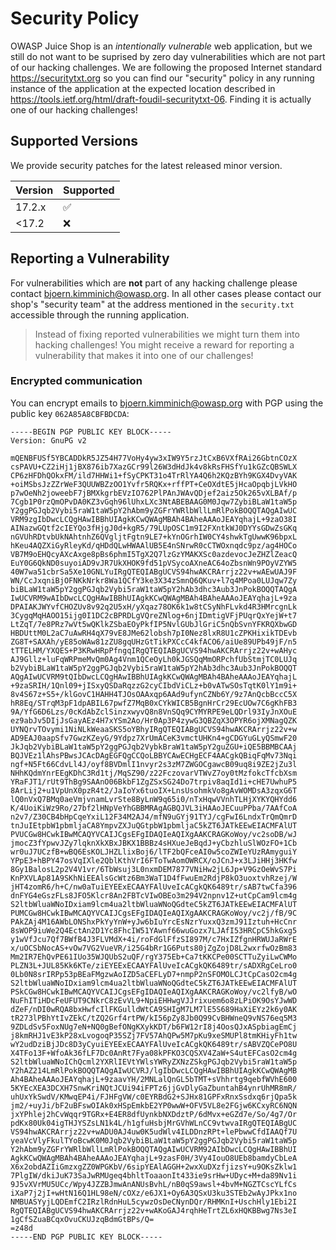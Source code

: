 # Security Policy

OWASP Juice Shop is an _intentionally vulnerable_ web application, but we still do not want to be suprised by zero day
vulnerabilities which are not part of our hacking challenges. We are following the proposed Internet
standard <https://securitytxt.org> so you can find our
"security" policy in any running instance of the application at the expected location described in
<https://tools.ietf.org/html/draft-foudil-securitytxt-06>. Finding it is actually one of our hacking challenges!

## Supported Versions

We provide security patches for the latest released minor version.

| Version | Supported          |
|:--------|:-------------------|
| 17.2.x  | :white_check_mark: |
| <17.2   | :x:                |

## Reporting a Vulnerability

For vulnerabilities which are **not** part of any hacking challenge please contact <bjoern.kimminich@owasp.org>. In all
other cases please contact our shop's "security team" at the address mentioned in the
`security.txt` accessible through the running application.

> Instead of fixing reported vulnerabilities we might turn them into
> hacking challenges! You might receive a reward for reporting a
> vulnerability that makes it into one of our challenges!

### Encrypted communication

You can encrypt emails to <bjoern.kimminich@owasp.org> with PGP using the public key `062A85A8CBFBDCDA`:

```
-----BEGIN PGP PUBLIC KEY BLOCK-----
Version: GnuPG v2

mQENBFUSf5YBCADDkR5JZ54H77VoHy4yw3xIW9Y5rzJtCxB6VXfRAi26GbtnCOzX
csPAVU+CZ2iHj1jBX876ib7XazGCr99l26W3dHdJk4v8kRsFHSfYu1kGZcQBSWLX
CP6zHFDhQOkxFM/ild7HHWi1+fSyCPKT31o4TrRlYA4Q6h2KQzBYh9KGX4DvyVAK
+oiMSbsJzZZrWeF3QUUWBZzOO1Yvfr5RQKx+rffPT+CeOXdtE5jHcaOpqbjLVkHO
p7wOeNh2joweebF7jBMXkgrbEVzIO762PlPAnJWAvQDjef2aiz5Ok265vXLBAf/p
7Cgb1P0rzQmOPvDA0KZ3vGqh96lUhxLXc3NtABEBAAG0M0Jqw7ZybiBLaW1taW5p
Y2ggPGJqb2Vybi5raW1taW5pY2hAbm9yZGFrYWRlbWllLmRlPokBOQQTAQgAIwUC
VRM9zgIbDwcLCQgHAwIBBhUIAgkKCwQWAgMBAh4BAheAAAoJEAYqhajL+9zaO38I
AINazwGQtf2cIEYQo3fHjgJ0d+kgR5/79LUpOSC1m9I2FXntkWJ0DYYsGDwZsGKq
nGVUhRDtvbUkNAhtnhZ6QVgljtFgtn9LE7+kYnOGrhIW0CY4shwkTgUwwK96bpxL
hKeu4AQZXiGyRleyKd/qHDdQLwHWAAlUB5E4nSNrwR0cCTWOxnqdc9pz/ag4HOCo
VB7M9oEHQcyAXcAxge8pBs6phmI5TgX2Q7lzGzYMAKXSc0azdevocJeZHZlZeacQ
EuY0G6QkND0suyoiAD9vJR7UkXHOK9fd51pVSycoAXneAC64oZbsnWn9POyVZYW5
40W7wa51cbrSa5Xe10GNLYuIRgQTEQIABgUCVS94hwAKCRArrjz22v+wAEwUAJ9F
WN/CcJxqniBjOFNKkNrkr8Wa1QCfY3ke3X34zSmnQ6QKuv+l7q4MPoa0LUJqw7Zy
biBLaW1taW5pY2ggPGJqb2Vybi5raW1taW5pY2hAb3dhc3Aub3JnPokBOQQTAQgA
IwUCVRM9wAIbDwcLCQgHAwIBBhUIAgkKCwQWAgMBAh4BAheAAAoJEAYqhajL+9za
DPAIAKJWYvfCHOZUv8v92q2U5xH/yXqaz78OK6k1w8tCSyNhFLvkd4R3HMrcgnLk
3CygqMqHAOO15ijg0I1DC2cBPRDLgVQreZNlog+6njIDmtigVFjPUqrQxYejW+t7
LtZqT/7e8PRz7wVt5wQKlkZSbaEOyPkfIP5NvlGUbJlGriC5nQbSvnYFKRQXbwGD
HBDUttM0L2aC7uAwRH4qX79vE8JMe62lobsh7pI0Nez8lxR8U1cZPKHixikTDEvb
ZG8T+SAXAh/yE85oWAw81zZU8gqUHzGtTikPXCcC4kfACO6/aiUe89UPb49jF/n5
tTTELHM/YXQES+P3KRwHRpPfngqIRgQTEQIABgUCVS94hwAKCRArrjz22v+wAHyc
AJ9Gllz+luFqWRPmeMvQm0Ag4Vnm1QCeOyLh0kJGSQqMmORPchfUbStmjTC0LUJq
b2VybiBLaW1taW5pY2ggPGJqb2Vybi5raW1taW5pY2hAb3dhc3Aub3JnPokBOQQT
AQgAIwUCVRM9tQIbDwcLCQgHAwIBBhUIAgkKCwQWAgMBAh4BAheAAAoJEAYqhajL
+9zaSRIH/1Qnl09+jISxyQSDaRqzzG2cyCIbdViCLz+b0vATwSOsTqtK0lY1m9i+
8v4S67z+S5+/klGovC1HAHH4TJOsOAAxqp6AAd9ufynCZNb6Y/9z7AnQcbBccC5X
hR8Eq/STrqM3pF1dpABIL67pwfZ7MqB0xCYkWICB5BgnHrCr29EcUOw7C6gKhFB3
9A/YfG6D6Lzs/0cKdAbZclSinzxwyvQ8n8VnSQq9CYMYRPE9eLQDrl93IyJnXOuE
ez9abJv5DIjJsGayAEz4H7xYSm2Ao/Hr0Ap3P4zywG3QBZqX3OPYR6ojXMNagQZK
UYNQrvTOvymi1NiNLkWeaaSKS5oYBhyIRgQTEQIABgUCVS94hwAKCRArrjz22v+w
AD9EAJ0aapSfv7GwzKZeyG/9Ydpz7XrUmACeK3vmctUHKn4+gCDGYuGLyQSmwF20
JkJqb2VybiBLaW1taW5pY2ggPGJqb2VybkBraW1taW5pY2guZGU+iQE5BBMBCAAj
BQJVEz1lAhsPBwsJCAcDAgEGFQgCCQoLBBYCAwECHgECF4AACgkQBiqFqMv73Nqi
ngf+N5Ft66CdvLl4J/oyf8BVDmlI1nvyr2s3zM7ZWGOCgawcB09uq8i9ZE2jZu3l
NHhKQdmYnrEEgKDhC3Rd1tj/MqSZ90/z22FczovarVTWvZ7oy0tMzfokcTfcbXsm
YRaFJT1/rUt9ThBg9SAAnO06BkbF1ZgZSxSG24Do7trpiv8aqId1i+cHE7UwhuP5
8ArLij2+u1VpUnX0pzR4t2/JaIoYx6tuoIX+LnsUsohmkVo8gAvWOMDsA3zqxG6T
lQ0nVxQ7BMq0aeVmjvnamLvrSte8ByLnW9q65i0/nTxHqwVVnhTLHjXYKYQHYdd6
K/4UoiKiWz9Ro/27bf2lHNpVeYhGBBMRAgAGBQJVL3iHAAoJECuuPPba/7AAfCoA
n2v7/Z30CB4bHpCqeYxiL12F34M2AJ4/mfN9uGYj91TYJ/cgFwI6LndxTrQmQmrD
tnJuIEtpbW1pbmljaCA8YmpvZXJuQGtpbW1pbmljaC5kZT6JATkEEwEIACMFAlUT
PVUCGw8HCwkIBwMCAQYVCAIJCgsEFgIDAQIeAQIXgAAKCRAGKoWoy/vc2soDB/wJ
jmocZ3fYpwvJZy7lqknXkXBxJBKX1BBBz4sHXueJeBqdJ+yCbzhluSlWOzFO+1Cb
wr0uJ7UCzfB+wBQ6EsKOLJHZLlixBoj6/lTF2bQFceAI0w5coZWIeYUzRAmyguiY
YPpE3+hBPY47osVqIXle2QblKthVrI6FToTwAomOWRCX/oJCnJ+x3LJiHHj3HKfw
8Gy1BalosL2p2V4V1vr/6TbWsuj3L0nxmDEM7877VNiHw2jL6Jp+V9GzOeWvS7Pi
KnPXVLAp81A9SKhNiEEAlsGcWtz6Bm3WaT1D4fFwuEm2RdjP8kO3uoxtvhRzej/W
jHT4zomR6/h+C/nw0aTuiEYEExECAAYFAlUveIcACgkQK6489tr/sAB7twCfa396
dnFYG4eGszFLs8JFO5Klcr8An2FBTcVIwOBEo3m294V2npnv1Z+utCpCam9lcm4g
S2ltbWluaWNoIDxiam9lcm4ua2ltbWluaWNoQGdteC5kZT6JATkEEwEIACMFAlUT
PUMCGw8HCwkIBwMCAQYVCAIJCgsEFgIDAQIeAQIXgAAKCRAGKoWoy/vc2j/fB/9C
PAkZAj4M16AWbLONShxPkYyYnW+yJw6bIuYrcEsNzrYuxxQ3zmJ91Iztuh+HcCnr
8sWOP9iuWe2Q4EctAn2D1Yc8FhcIW51YAwnf66wuGozx7LJAfI53HRCpC5hkGxg5
y1wVfJcu7Qf7BWfB4J3FLVMdX+4i/roFdGlFfzSI897M/c7HxIZfgnHRWUJaRWrE
x/uOCSbNocAS+vOw7VG2VueVR/i25G4bRr1G6Puts80jZgZojD8L2wxrfwOzBm83
Mm2IR7EhQvPE61IUo35WJQUbS2uQF/rgY375Eb+Ca7tKKCPe00SCTTuZyiLwCWMo
PLZN3L+JUL85Kk6KTe/ziEYEExECAAYFAlUveIcACgkQK6489tr/sADXRgCeLro0
0Lb0N8srIRPp53pBEaFMgzwAoIZD5aCEFLyD7+nmpP2nSFOMOLCJtCpCasO2cm4g
S2ltbWluaWNoIDxiam9lcm4ua2ltbWluaWNoQGdteC5kZT6JATkEEwEIACMFAlUT
PSkCGw8HCwkIBwMCAQYVCAIJCgsEFgIDAQIeAQIXgAAKCRAGKoWoy/vc2lfyB/wO
NuFhITiHDcFeUFUT9CNkrC8zEvVL9+NpiEHHwgVJJrixuem6o8zLPiOK9OsYJwWD
dZeF/nDI0wRQA8bxHwfcIlFKGulldWtCA9SHIgM7LM7lE5S689HaXiEYz2k6y0AK
tR273lPBhYtIvZEkC/tZQ2Grf4rtPW/kI56pZy8Jb0Q99CvBHWneQ9vNS76eq5M3
9ZDLdSv5FoxNUg7eN+NQ0gBefONgKXykKDT/b6FW12rI8j4OosQJxASpbiagEmCj
j8kmRHJ1vE3kP28xLvogoqP35SZj7FV57AhQPw5M7pKu9xeSMUPl8tmKHiyFh1tw
wY2udDziBjJDc8D3yCyuiEYEExECAAYFAlUveIcACgkQK6489tr/sABVZQCePO8U
X4TFo13F+WfoAk36fLF7Dc0AnRt7Fya08kPFKO3CQSXV4ZaW+S4utEFCasO2cm4g
S2ltbWluaWNoIChQcml2YXRlIEVtYWlsYWRyZXNzZSkgPGJqb2Vybi5raW1taW5p
Y2hAZ214LmRlPokBOQQTAQgAIwUCVRJ/lgIbDwcLCQgHAwIBBhUIAgkKCwQWAgMB
Ah4BAheAAAoJEAYqhajL+9zaavYH/2MNLalQnGL5bTMT+sVhhrtg9qebfWVhE600
5KYEcXEA3DCXH7SnwKriNQtJCUi94iFPTz6jjGvDlyGaZbuntahB4ynrUhMR8mR/
uhUxYkSwdV/KMwqEP4i/FJHFgVW/c0EYRBdG2+SJHx81GPFxRnxSsdxq6rjQpa5k
jm2/+uyJi/bF2uBFswOIAk0xHSpEmkbE2YP0wwW+OFV5VL8e2FGjw6KCxyRC6NQN
jxYPhlej2hCvWqqr9TGRx+E4ER8dfUynkbNXDdztP/6dMvx+eGZd7e/So/4g7/Or
pdKx80Uk04igTHJYSZsLN1k4L/h1gfuHsbjMrGVhWLnCC9vtwvaIRgQTEQIABgUC
VS94hwAKCRArrjz22v+wADU0AJ4uw0K5udWlv4ILDDnzRPt+lePbwwCfdIAAQf7U
yeaVcVlyFkulTYoBcwK0M0Jqb2VybiBLaW1taW5pY2ggPGJqb2Vybi5raW1taW5p
Y2hAbm9yZGFrYWRlbWllLmRlPokBOQQTAQgAIwUCVRM92AIbDwcLCQgHAwIBBhUI
AgkKCwQWAgMBAh4BAheAAAoJEAYqhajL+9zasF0H/3Vy4IouO8UEb8bamdyCbLeA
X6x2obdAZIiGmzxgZZ0WPGKbV/6sipYEAlAGGH+2wxXuDXzfjizsY+u9OKsZklw1
7PlgIW/dkiJuK73SaJwRMUgeq4bhltToaaonIt433ie9srHw+UDyc+M+da89Nv1i
9J5vXVrMU5UCc/Wpy4JZZBJmwAnANUsBvhL/nB0qS9awsl+4bvM+NGZTCscYLfCs
iXaP7j2jI+wHtN16Q1HL98eN/cOXz/e6JX1+Oy6A3QSxU3ku3STEb2wAyJPkx1no
NMBUASYyjLQDEmfC2IRzlRdnHuL5cywzOsDeCNynDQr/RHMKnI+UschHly1Ebi2I
RgQTEQIABgUCVS94hwAKCRArrjz22v+wAKoGAJ4rqhHeTrtZL6xHQKBBwg7Ns3eI
1gCfSZuaBCqxOvuCKUJzqBdmGtBPs/Q=
=z48d
-----END PGP PUBLIC KEY BLOCK-----
```
